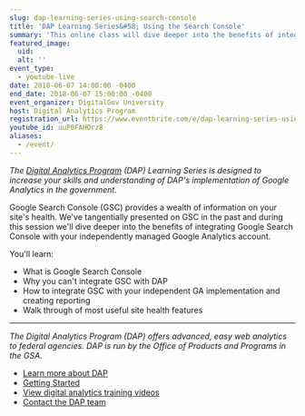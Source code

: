 ```yaml
---
slug: dap-learning-series-using-search-console
title: 'DAP Learning Series&#58; Using the Search Console'
summary: 'This online class will dive deeper into the benefits of integrating Google Search Console with your independently managed Google Analytics account'
featured_image:
  uid:
  alt: ''
event_type:
  - youtube-live
date: 2018-06-07 14:00:00 -0400
end_date: 2018-06-07 15:00:00 -0400
event_organizer: DigitalGov University
host: Digital Analytics Program
registration_url: https://www.eventbrite.com/e/dap-learning-series-using-the-search-console-registration-42564409294
youtube_id: uuP0FAHOrz8
aliases:
  - /event/
---
```


_The [Digital Analytics Program](https://www.digitalgov.gov/services/dap/) (DAP) Learning Series is designed to increase your skills and understanding of DAP's implementation of Google Analytics in the government._

Google Search Console (GSC) provides a wealth of information on your site's health. We've tangentially presented on GSC in the past and during this session we'll dive deeper into the benefits of integrating Google Search Console with your independently managed Google Analytics account.

You'll learn:

 - What is Google Search Console
 - Why you can't integrate GSC with DAP
 - How to integrate GSC with your independent GA implementation and creating reporting
 - Walk through of most useful site health features

---

_The Digital Analytics Program (DAP) offers advanced, easy web analytics to federal agencies. DAP is run by the Office of Products and Programs in the GSA._

 - [Learn more about DAP](https://www.digitalgov.gov/services/dap/)
 - [Getting Started](https://github.com/digital-analytics-program/gov-wide-code)
 - [View digital analytics training videos](https://www.youtube.com/playlist?list=PLd9b-GuOJ3nFwlyvLFUtmDpYFKezhot8P)
 - [Contact the DAP team](mailto:dap@support.digitalgov.gov)
